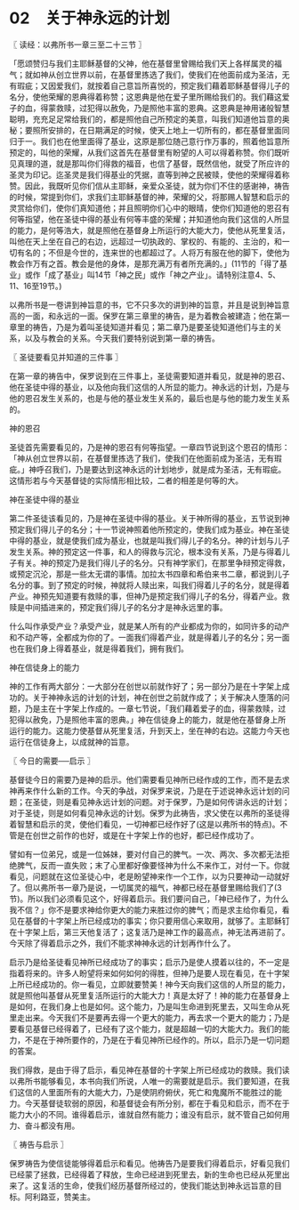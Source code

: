 # 02　关于神永远的计划



〖 读经：以弗所书一章三至二十三节 〗

「愿颂赞归与我们主耶稣基督的父神，他在基督里曾赐给我们天上各样属灵的福气；就如神从创立世界以前，在基督里拣选了我们，使我们在他面前成为圣洁，无有瑕疵；又因爱我们，就按着自己意旨所喜悦的，预定我们藉着耶稣基督得儿子的名分，使他荣耀的恩典得着称赞；这恩典是他在爱子里所赐给我们的。我们藉这爱子的血，得蒙救赎，过犯得以赦免，乃是照他丰富的恩典。这恩典是神用诸般智慧聪明，充充足足常给我们的，都是照他自己所预定的美意，叫我们知道他旨意的奥秘；要照所安排的，在日期满足的时候，使天上地上一切所有的，都在基督里面同归于一。我们也在他里面得了基业，这原是那位随己意行作万事的，照着他旨意所预定的，叫他的荣耀，从我们这首先在基督里有盼望的人可以得着称赞。你们既听见真理的道，就是那叫你们得救的福音，也信了基督，既然信他，就受了所应许的圣灵为印记。迄圣灵是我们得基业的凭据，直等到神之民被赎，使他的荣耀得着称赞。因此，我既听见你们信从主耶稣，亲爱众圣徒，就为你们不住的感谢神，祷告的时候，常提到你们，求我们主耶稣基督的神，荣耀的父，将那赐人智慧和启示的灵赏给你们，使你们真知道他；并且照明你们心中的眼晴，使你们知道他的恩召有何等指望，他在圣徒中得的基业有何等丰盛的荣耀；并知道他向我们这信的人所显的能力，是何等浩大，就是照他在基督身上所运行的大能大力，使他从死里复活，叫他在天上坐在自己的右边，远超过一切执政的、掌权的、有能的、主治的，和一切有名的；不但是今世的，连来世的也都超过了。人将万有服在他的脚下，使他为教会作万有之首。教会是他的身体，是那充满万有者所充满的。」(11节的「得了基业」或作「成了基业」叫14节「神之民」或作「神之产业」。请特别注意4、5、11、16至19节。)

以弗所书是一卷讲到神旨意的书，它不只多次的讲到神的旨意，并且是说到神旨意高的一面，和永远的一面。保罗在第三章里的祷告，是为着教会被建造；他在第一章里的祷告，乃是为着叫圣徒知道并看见；第二章乃是要圣徒知道他们与主的关系，以及与教会的关系。今天我们要特别说到第一章的祷告。



〖 圣徒要看见并知道的三件事 〗

在第一章的祷告中，保罗说到在三件事上，圣徒需要知道并看见，就是神的恩召、他在圣徒中得的基业，以及他向我们这信的人所显的能力。神永远的计划，乃是与他的恩召发生关系的，也是与他的基业发生关系的，最后也是与他的能力发生关系的。

神的恩召

圣徒首先需要看见的，乃是神的恩召有何等指望。一章四节说到这个恩召的情形：「神从创立世界以前，在基督里拣选了我们，使我们在他面前成为圣洁，无有瑕疵。」神呼召我们，乃是要达到这神永远的计划地步，就是成为圣洁，无有瑕疵。这情形若与今天基督徒的实际情形相比较，二者的相差是何等的大。

神在圣徒中得的基业

第二件圣徒该看见的，乃是神在圣徒中得的基业。关于神所得的基业，五节说到神预定我们得儿子的名分；十一节说神照着他所预定的，使我们成为基业。神在圣徒中得的基业，就是使我们成为基业，也就是叫我们得儿子的名分。神的计划与儿子发生关系。神的预定这一件事，和人的得救与沉沦，根本没有关系，乃是与得着儿子有关。神的预定乃是我们得儿子的名分。只有神学家们，在那里争辩预定得救，或预定沉沦，那是一些太无谓的事情。加拉太书四章和希伯来书二章，都说到儿子名分的事。到了预定的时候，神就将人赎出来，叫我们得着儿子的名分，就是得着产业。神预先知道要有救赎的事，但神乃是预定我们得儿子的名分，得着产业。救赎是中间插进来的，预定我们得儿子的名分才是神永远里的事。

什么叫作承受产业？承受产业，就是某人所有的产业都成为你的，如同许多的动产和不动产等，全都成为你的了。一面我们得着产业，就是得着儿子的名分；另一面也在我们身上得着基业，就是得着我们，拥有我们。

神在信徒身上的能力

神的工作有两大部分：一大部分在创世以前就作好了；另一部分乃是在十字架上成功的。关于神神永远的计划的计划，神在创世之前就作成了；关于解决人堕落的问题，乃是主在十字架上作成的。一章七节说，「我们藉着爱子的血，得蒙救赎，过犯得以赦免，乃是照他丰富的恩典。」神在信徒身上的能力，就是他在基督身上所运行的能力。这能力使基督从死里复活，升到天上，坐在神的右边。这能力今天也运行在信徒身上，以成就神的旨意。



〖 今日的需要──启示 〗

基督徒今日的需要乃是神的启示。他们需要看见神所已经作成的工作，而不是去求神再来作什么新的工作。今天的争战，对保罗来说，乃是在于述说神永远计划的问题；在圣徒，则是看见神永远计划的问题。对于保罗，乃是如何传讲永远的计划；对于圣徒，则是如何看见神永远的计划。保罗为此祷告，求父使在以弗所的圣徒得着智慧和启示的灵，使他们看见，一切神都已经作好了(这是以弗所书的特点)。不管是在创世之前作的也好，或是在十字架上作的也好，都已经作成功了。

譬如有一位弟兄，或是一位姊妹，要对付自己的脾气。一次、两次、多次都无法拒绝脾气，反而一直失败；末了心里都好像要怪神为什么不来作工，对付一下。你就看见，问题就在这位圣徒心中，老是盼望神来作一个工作，以为只要神动一动就好了。但以弗所书一章乃是说，一切属灵的福气，神都已经在基督里赐给我们了(3节)。所以我们必须看见这个，好得着启示。我们要问自己，「神已经作了，为什么我不信？」你不是要求神给你更大的能力来胜过你的脾气；而是求主给你看见，看见在基督的十字架上所已经成功的事实；你只要用信心来取用，就够了。主耶稣钉在十字架上后，第三天他复活了；这复活乃是神工作的最高点，神无法再进前了。今天除了得着启示之外，我们不能求神神永远的计划再作什么了。

启示乃是给圣徒看见神所已经成功了的事实；启示乃是使人摸着以往的，不一定是指着将来的。许多人盼望将来如何如何的得胜，但神乃是要人现在看见，在十字架上所已经成功的。你一看见，立即就要赞美！神今天向我们这信的人所显的能力，就是照他叫基督从死里复活所运行的大能大力！真是太好了！神的能力在基督身上是如何，在我们身上也是如何。这个能力，乃是叫生命进到死里去，又叫生命从死里走出来。今天我们不是要再去得一个更大的能力，再去求一个更大的能力；乃是要看见基督已经得着了，已经有了这个能力，就是超越一切的大能大力。我们的能力，不是在于神所要作的，乃是在于看见神所已经作的。所以，启示乃是一切问题的答案。

我们得救，是由于得了启示，看见神在基督的十字架上所已经成功的救赎。我们读以弗所书能够看见，本书向我们所说，人唯一的需要就是启示。我们要知道，在我们这信的人里面所有的大能大力，乃是使阴府俯伏，死亡和鬼魔所不能胜过的能力。今天基督徒软弱的原因，和基督徒会有所分别，都在于看见和启示，而不在于能力大小的不同。谁得着启示，谁就自然有能力；谁没有启示，就不管自己如何用力、奋斗都没有用。



〖 祷告与启示 〗

保罗祷告为使信徒能够得着启示和看见。他祷告乃是要我们得着启示，好看见我们已经蒙了拯救，已经得着了释放，生命已经进到死里去，新的生命也已经从死里出来了。这复活的生命，使我们经历基督所经过的，使我们能达到神永远旨意的目标。阿利路亚，赞美主。

